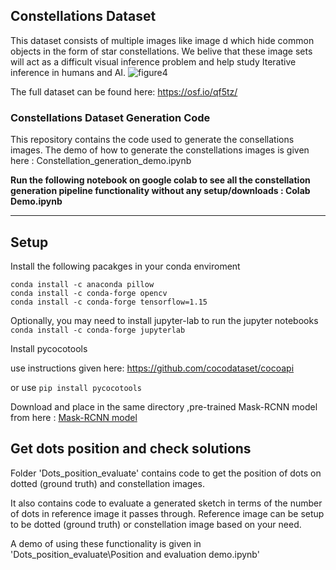 ## Constellations Dataset 

This dataset consists of multiple images like image d which hide common objects in the form of star constellations. We belive that these image sets will act as a difficult visual inference problem and help study Iterative inference in humans and AI. 
![figure4](https://user-images.githubusercontent.com/5724484/164192792-d12c6760-6c8d-4080-9ff7-eadc30f6fb79.png)

The full dataset can be found here: https://osf.io/qf5tz/

### Constellations Dataset Generation Code
This repository contains the code used to generate the consellations images. 
The demo of how to generate the constellations images is given here : Constellation_generation_demo.ipynb

**Run the following notebook on google colab to see all the constellation generation pipeline functionality without any setup/downloads : Colab Demo.ipynb**

---
## Setup 

Install the following pacakges in your conda enviroment
```
conda install -c anaconda pillow
conda install -c conda-forge opencv
conda install -c conda-forge tensorflow=1.15
```

Optionally, you may need to install jupyter-lab to run the jupyter notebooks
`conda install -c conda-forge jupyterlab`

Install pycocotools

use instructions given here: https://github.com/cocodataset/cocoapi

or use
`pip install pycocotools`

Download and place in the same directory ,pre-trained Mask-RCNN model from here : [Mask-RCNN model](https://www.sendspace.com/file/r7gl40) 


## Get dots position and check solutions
Folder 'Dots_position_evaluate' contains code to get the position of dots on dotted (ground truth) and constellation images. 

It also contains code to evaluate a generated sketch in terms of the number of dots in reference image it passes through. Reference image can be setup to be dotted (ground truth) or constellation image based on your need.

A demo of using these functionality is given in 'Dots_position_evaluate\Position and evaluation demo.ipynb'



